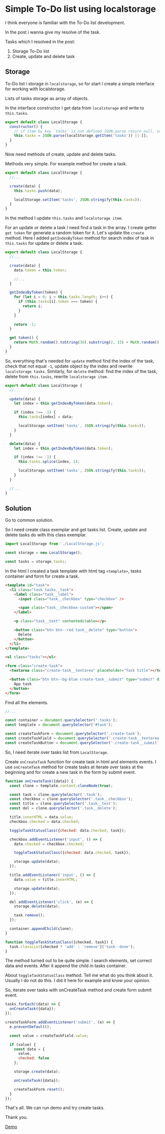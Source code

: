 # Simple To-Do list using localstorage

I think everyone is familiar with the To-Do list development.

In the post i wanna give my resolve of the task.

Tasks which I resolved in the post:

1. Storage To-Do list
2. Create, update and delete task

## Storage

To-Do list i storage in `localstorage`, so for start I create a simple interface for working with localstorage.

Lists of tasks storage as array of objects.

In the interface constructor I get data from `localstorage` and write to `this.tasks`.

```javascript
export default class LocalStorage {
  constructor() {
    // if item by key `tasks` is not defined JSON.parse return null, so we use `or empty array`
    this.tasks = JSON.parse(localStorage.getItem('tasks')) || [];
  }
}
```

Now need methods of create, update and delete tasks.

Methods very simple. For example method for create a task.

```javascript
export default class LocalStorage {
  //...

  create(data) {
    this.tasks.push(data);

    localStorage.setItem('tasks', JSON.stringify(this.tasks));
  }
}
```

In the method I update `this.tasks` and `localstorage item`.

For an update or delete a task I need find a task in the array. I create getter `get token` for generate a random token for it. Let's update the `create` method. Here I added `getIndexByToken` method for search index of task in `this.tasks` for update or delete a task.

```javascript
export default class LocalStorage {
  //...

  create(data) {
    data.token = this.token;

    //...
  }

  getIndexByToken(token) {
    for (let i = 0; i < this.tasks.length; i++) {
      if (this.tasks[i].token === token) {
        return i;
      }
    }
      
    return -1;
  }

  get token() {
    return Math.random().toString(36).substring(2, 15) + Math.random().toString(36).substring(2, 15);
  }
}
```

So, everything that's needed for `update` method find the index of the task, check that not equal `-1`, update object by the index and rewrite `localstorage tasks`. Similarly, for `delete` method: find the index of the task, delete from `this.tasks`, rewrite `localstorage item`.

```javascript
export default class LocalStorage {
  //...

  update(data) {
    let index = this.getIndexByToken(data.token);

    if (index !== -1) {
      this.tasks[index] = data;

      localStorage.setItem('tasks', JSON.stringify(this.tasks));
    }
  }

  delete(data) {
    let index = this.getIndexByToken(data.token);

    if (index !== -1) {
      this.tasks.splice(index, 1);

      localStorage.setItem('tasks', JSON.stringify(this.tasks));
    }
  }

  //...
}
```

## Solution

Go to common solution.

So I need create class exemplar and get tasks list. Create, update and delete tasks do with this class exemplar.

```javascript
import LocalStorage from './LocalStorage.js';

const storage = new LocalStorage();

const tasks = storage.tasks;
```

In the html I created a task template with html tag `<template>`, tasks container and form for create a task.

```html
<template id="task">
  <li class="task tasks__task">
    <label class="task__label">
      <input class="task__checkbox" type="checkbox" />

      <span class="task__checkbox-custom"></span>
    </label>

    <p class="task__text" contenteditable></p>

    <button class="btn btn--red task__delete" type="button">
      Delete
    </button>
  </li>
</template>

<ul class="tasks"></ul>

<form class="create-task">
  <textarea class="create-task__textarea" placeholder="Task title"></textarea>

  <button class="btn btn--bg-blue create-task__submit" type="submit" disabled>
    App task
  </button>
</form>
```

Find all the elements.

```javascript
//...

const container = document.querySelector('.tasks');
const template = document.querySelector('#task');

const createTaskForm = document.querySelector('.create-task');
const createTaskField = document.querySelector('.create-task__textarea');
const createTaskButton = document.querySelector('.create-task__submit');
```

So, I need iterate over tasks list from `LocalStorage`.

Create `onCreateTask` function for create task in html and elements events. I use  `onCreateTask` method for create tasks at iterate over tasks at the beginning and for create a new task in the form by submit event.

```javascript
function onCreateTask({data}) {
  const clone = template.content.cloneNode(true);

  const task = clone.querySelector('.task');
  const checkbox = clone.querySelector('.task__checkbox');
  const title = clone.querySelector('.task__text');
  const del = clone.querySelector('.task__delete');

  title.innerHTML = data.value;
  checkbox.checked = data.checked;

  toggleTaskStatusClass({checked: data.checked, task});

  checkbox.addEventListener('input', () => {
    data.checked = checkbox.checked;

    toggleTaskStatusClass({checked: data.checked, task});

    storage.update(data);
  });

  title.addEventListener('input', () => {
    data.value = title.innerHTML;

    storage.update(data);
  });

  del.addEventListener('click', (e) => {
    storage.delete(data);

    task.remove();
  });

  container.appendChild(clone);
}

function toggleTaskStatusClass({checked, task}) {
  task.classList[checked ? 'add' : 'remove']('task--done');
}
```

The method turned out to be quite simple. I search elements, set correct data and events. After it append the child in tasks container.

About `toggleTaskStatusClass` method. Tell me what do you think about it. Usually I do not do this. I did it here for example and know your opinion.

So, iterate over tasks with onCreateTask method and create form submit event.

```javascript
tasks.forEach((data) => {
  onCreateTask({data});
});

createTaskForm.addEventListener('submit', (e) => {
  e.preventDefault();

  const value = createTaskField.value;

  if (value) {
    const data = {
      value,
      checked: false
    };

    storage.create(data);

    onCreateTask({data});

    createTaskForm.reset();
  }
});
```

That's all. We can run demo and try create tasks.

Thank you.

[Demo](https://vladimirschneider.github.io/To-Do-List/)

